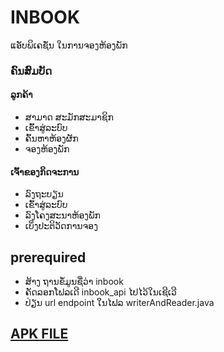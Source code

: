# INBOOK
ແອັບພິເຄຊັ່ນ ໃນການຈອງຫ້ອງພັກ

### ຄົນສົມບັດ
#### ລູກຄ້າ
- ສາມາດ ສະມັກສະມາຊິກ
- ເຂົ້າສູ່ລະບົບ
- ຄົ້ນຫາຫ້ອງຜັກ
- ຈອງຫ້ອງພັກ

#### ເຈົ້າຂອງກິດຈະການ
- ລົງຖະບຽນ
- ເຂົ້າສູ່ລະບົບ
- ລົງໂຄງສະນາຫ້ອງພັກ
- ເບິ່ງປະຕິວັດການຈອງ


## prerequired 
- ສ້າງ ຖານຂໍ້ມູນຊື່ວ່າ inbook
- ຄັດລອກໂຟລເດີ inbook_api ໄປໄວ້ໃນເຊີເວີ
- ປ່ຽນ url endpoint ໃນໄຟລ writerAndReader.java

##  <a href="https://drive.google.com/file/d/1sDpmblc6KhQRn_12Y_P_STaW5q3bx3iq/view?usp=share_link">APK FILE</a>
